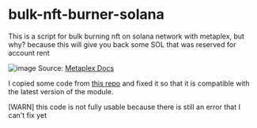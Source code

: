 # bulk-nft-burner-solana


This is a script for bulk burning nft on solana network with metaplex, but why? because this will give you back some SOL that was reserved for account rent

![image](https://user-images.githubusercontent.com/24309806/222963853-2a854831-9cb6-4613-9ee8-03ff215c7c31.png)
Source: [Metaplex Docs](https://docs.metaplex.com/guides/burn-nfts)

I copied some code from [this repo](https://github.com/Swertin/BulkNftBurnTool) and fixed it so that it is compatible with the latest version of the module.

[WARN] this code is not fully usable because there is still an error that I can't fix yet
